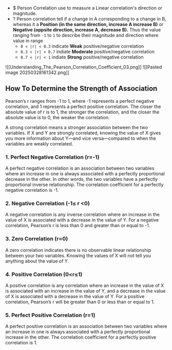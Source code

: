 + $ Person Correlation use to measure a Linear correlation's direction or magnitude. 
+ ? Person correlation tell if a change in A corresponding to a change in B, whereas it a **Position (in the same direction, increase A increase B)** or **Negative (oppsite direction, increase A, decrease B).** Thus the value ranging from `-1` to `1` to describe their magnitude and direction where value in range
	+ `0 < |r| < 0.3` indicate **Weak** positive/negative correlation
	+ `0.3 < |r| < 0.7` indiate **Moderate** positive/negative correlation
	+ `0.7 < |r| < 1` indiate **Strong** positive/negative correlation

 ![[Understanding_The_Pearson_Correlation_Coefficient_03.png]]
![[Pasted image 20250328161342.png]]

## How To Determine the Strength of Association

Pearson’s r ranges from -1 to 1, where -1 represents a perfect negative correlation, and 1 represents a perfect positive correlation. The closer the absolute value of r is to 1, the stronger the correlation, and the closer the absolute value is to 0, the weaker the correlation.

A strong correlation means a stronger association between the two variables. If X and Y are strongly correlated, knowing the value of X gives you more information about Y—and vice versa—compared to when the variables are weakly correlated.

### 1. Perfect Negative Correlation (r=-1)

A perfect negative correlation is an association between two variables where an increase in one is always associated with a perfectly proportional decrease in the other. In other words, the two variables have a perfectly proportional inverse relationship. The correlation coefficient for a perfectly negative correlation is -1.

### 2. Negative Correlation (-1≤ r <0)

A negative correlation is any inverse correlation where an increase in the value of X is associated with a decrease in the value of Y. For a negative correlation, Pearson’s r is less than 0 and greater than or equal to -1.

### 3. Zero Correlation (r=0)

A zero correlation indicates there is no observable linear relationship between your two variables. Knowing the values of X will not tell you anything about the value of Y.

### 4. Positive Correlation (0<r≤1)

A positive correlation is any correlation where an increase in the value of X is associated with an increase in the value of Y, and a decrease in the value of X is associated with a decrease in the value of Y. For a positive correlation, Pearson’s r will be greater than 0 or less than or equal to 1.

### 5. Perfect Positive Correlation (r=1)

A perfect positive correlation is an association between two variables where an increase in one is always associated with a perfectly proportional increase in the other. The correlation coefficient for a perfectly positive correlation is 1.